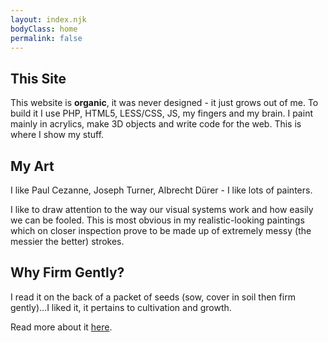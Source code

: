 ```yaml
---
layout: index.njk
bodyClass: home
permalink: false
---
```

## This Site

This website is **organic**, it was never designed - it just grows out of me. To build it I use PHP, HTML5, LESS/CSS, JS, my fingers and my brain.
I paint mainly in acrylics, make 3D objects and write code for the web. This is where I show my stuff.


## My Art

I like Paul Cezanne, Joseph Turner, Albrecht Dürer - I like lots of painters.

I like to draw attention to the way our visual systems work and how easily we can be fooled. This is most obvious in my realistic-looking paintings which on closer inspection prove to be made up of extremely messy (the messier the better) strokes.


## Why Firm Gently?

I read it on the back of a packet of seeds (sow, cover in soil then firm gently)...I liked it, it pertains to cultivation and growth.

Read more about it [here](https://gentlyfirm.co.uk/words/art/firm-gently-gently-firm-and-the-i-ching/).
